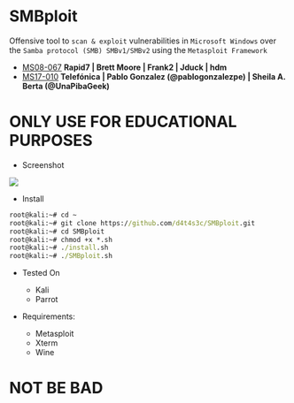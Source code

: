 # SMBploit

Offensive tool to `scan & exploit` vulnerabilities in `Microsoft Windows` over the `Samba protocol (SMB) SMBv1/SMBv2` using the `Metasploit Framework`

* [MS08-067](https://www.rapid7.com/db/modules/exploit/windows/smb/ms08_067_netapi/) **Rapid7 | Brett Moore | Frank2 | Jduck | hdm**
* [MS17-010](https://github.com/Telefonica/Eternalblue-Doublepulsar-Metasploit) **Telefónica | Pablo Gonzalez (@pablogonzalezpe) | Sheila A. Berta (@UnaPibaGeek)**

# ONLY USE FOR EDUCATIONAL PURPOSES

* Screenshot


![](/screenshot/screenshot2.png)

* Install

```cmd
root@kali:~# cd ~
root@kali:~# git clone https://github.com/d4t4s3c/SMBploit.git
root@kali:~# cd SMBploit
root@kali:~# chmod +x *.sh
root@kali:~# ./install.sh
root@kali:~# ./SMBploit.sh
```

* Tested On

  * Kali
  * Parrot
  
* Requirements:
   * Metasploit
   * Xterm
   * Wine

# NOT BE BAD


